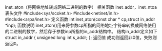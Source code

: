 inet_aton（将网络地址转成网络二进制的数字）
相关函数
inet_addr，inet_ntoa
表头文件
#include<sys/scoket.h>
#include<netinet/in.h>
#include<arpa/inet.h>
定义函数
int inet_aton(const char * cp,struct in_addr *inp);
函数说明
inet_aton()用来将参数cp所指的网络地址字符串转换成网络使用的二进制的数字，然后存于参数inp所指的in_addr结构中。
结构in_addr定义如下
struct in_addr
{
unsigned long int s_addr;
};
返回值
成功则返回非0值，失败则返回0。